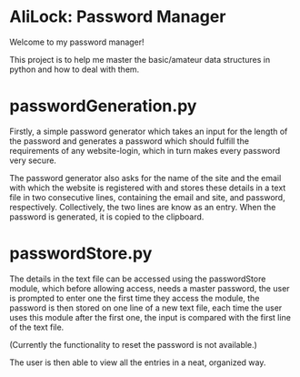 # AliLock: Password Manager
Welcome to my password manager! 

This project is to help me master the basic/amateur data structures in python and how to deal with them.

# passwordGeneration.py
Firstly, a simple password generator which takes an input for the length of the password and generates a password which should
fulfill the requirements of any website-login, which in turn makes every password very secure.

The password generator also asks for the name of the site and the email with which the website is registered with and stores these
details in a text file in two consecutive lines, containing the email and site, and password, respectively. Collectively, the two
lines are know as an entry. When the password is generated, it is copied to the clipboard.

# passwordStore.py
The details in the text file can be accessed using the passwordStore module, which before allowing access, needs a master password,
the user is prompted to enter one the first time they access the module, the password is then stored on one line of a new text file,
each time the user uses this module after the first one, the input is compared with the first line of the text file. 

(Currently the functionality to reset the password is not available.) 

The user is then able to view all the entries in a neat, organized way.


